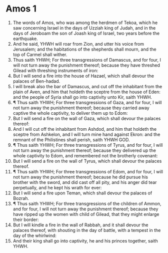 ﻿# Amos  1
1. The words of Amos, who was among the herdmen of Tekoa, which he saw concerning Israel in the days of Uzziah king of Judah, and in the days of Jeroboam the son of Joash king of Israel, two years before the earthquake. 
2. And he said, YHWH will roar from Zion, and utter his voice from Jerusalem; and the habitations of the shepherds shall mourn, and the top of Carmel shall wither. 
3. Thus saith YHWH; For three transgressions of Damascus, and for four, I will not turn away the punishment thereof; because they have threshed Gilead with threshing instruments of iron: 
4. But I will send a fire into the house of Hazael, which shall devour the palaces of Ben-hadad. 
5. I will break also the bar of Damascus, and cut off the inhabitant from the plain of Aven, and him that holdeth the sceptre from the house of Eden: and the people of Syria shall go into captivity unto Kir, saith YHWH. 
6. ¶ Thus saith YHWH; For three transgressions of Gaza, and for four, I will not turn away the punishment thereof; because they carried away captive the whole captivity, to deliver them up to Edom: 
7. But I will send a fire on the wall of Gaza, which shall devour the palaces thereof: 
8. And I will cut off the inhabitant from Ashdod, and him that holdeth the sceptre from Ashkelon, and I will turn mine hand against Ekron: and the remnant of the Philistines shall perish, saith YHWH GOD. 
9. ¶ Thus saith YHWH; For three transgressions of Tyrus, and for four, I will not turn away the punishment thereof; because they delivered up the whole captivity to Edom, and remembered not the brotherly covenant: 
10. But I will send a fire on the wall of Tyrus, which shall devour the palaces thereof. 
11. ¶ Thus saith YHWH; For three transgressions of Edom, and for four, I will not turn away the punishment thereof; because he did pursue his brother with the sword, and did cast off all pity, and his anger did tear perpetually, and he kept his wrath for ever: 
12. But I will send a fire upon Teman, which shall devour the palaces of Bozrah. 
13. ¶ Thus saith YHWH; For three transgressions of the children of Ammon, and for four, I will not turn away the punishment thereof; because they have ripped up the women with child of Gilead, that they might enlarge their border: 
14. But I will kindle a fire in the wall of Rabbah, and it shall devour the palaces thereof, with shouting in the day of battle, with a tempest in the day of the whirlwind: 
15. And their king shall go into captivity, he and his princes together, saith YHWH. 

